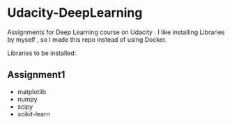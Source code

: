 # Udacity-DeepLearning
Assignments for Deep Learning course on Udacity .
I like installing Libraries by myself , so I made this repo instead of using Docker.

Libraries to be installed:
## Assignment1
* matplotlib
* numpy
* scipy
* scikit-learn


